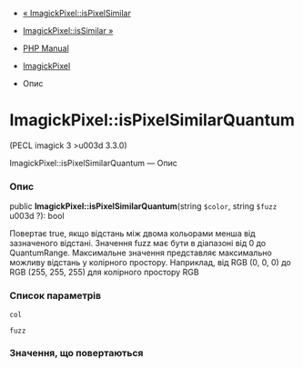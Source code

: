 - [« ImagickPixel::isPixelSimilar](imagickpixel.ispixelsimilar.md)
- [ImagickPixel::isSimilar »](imagickpixel.issimilar.md)

- [PHP Manual](index.md)
- [ImagickPixel](class.imagickpixel.md)
- Опис

# ImagickPixel::isPixelSimilarQuantum

(PECL imagick 3 \>u003d 3.3.0)

ImagickPixel::isPixelSimilarQuantum — Опис

### Опис

public **ImagickPixel::isPixelSimilarQuantum**(string `$color`, string
`$fuzz` u003d ?): bool

Повертає true, якщо відстань між двома кольорами менша від зазначеного
відстані. Значення fuzz має бути в діапазоні від 0 до QuantumRange.
Максимальне значення представляє максимально можливу відстань у
колірного простору. Наприклад, від RGB (0, 0, 0) до RGB (255, 255, 255)
для колірного простору RGB

### Список параметрів

`col`

`fuzz`

### Значення, що повертаються
